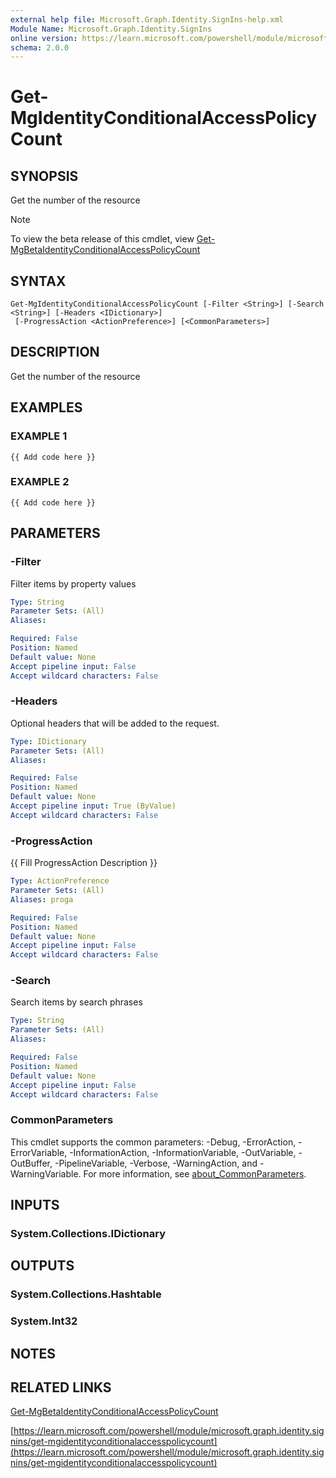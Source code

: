 ```yaml
---
external help file: Microsoft.Graph.Identity.SignIns-help.xml
Module Name: Microsoft.Graph.Identity.SignIns
online version: https://learn.microsoft.com/powershell/module/microsoft.graph.identity.signins/get-mgidentityconditionalaccesspolicycount
schema: 2.0.0
---
```


# Get-MgIdentityConditionalAccessPolicyCount

## SYNOPSIS
Get the number of the resource

> [!NOTE]
> To view the beta release of this cmdlet, view [Get-MgBetaIdentityConditionalAccessPolicyCount](/powershell/module/Microsoft.Graph.Beta.Identity.SignIns/Get-MgBetaIdentityConditionalAccessPolicyCount?view=graph-powershell-beta)

## SYNTAX

```
Get-MgIdentityConditionalAccessPolicyCount [-Filter <String>] [-Search <String>] [-Headers <IDictionary>]
 [-ProgressAction <ActionPreference>] [<CommonParameters>]
```

## DESCRIPTION
Get the number of the resource

## EXAMPLES

### EXAMPLE 1
```
{{ Add code here }}
```

### EXAMPLE 2
```
{{ Add code here }}
```

## PARAMETERS

### -Filter
Filter items by property values

```yaml
Type: String
Parameter Sets: (All)
Aliases:

Required: False
Position: Named
Default value: None
Accept pipeline input: False
Accept wildcard characters: False
```

### -Headers
Optional headers that will be added to the request.

```yaml
Type: IDictionary
Parameter Sets: (All)
Aliases:

Required: False
Position: Named
Default value: None
Accept pipeline input: True (ByValue)
Accept wildcard characters: False
```

### -ProgressAction
{{ Fill ProgressAction Description }}

```yaml
Type: ActionPreference
Parameter Sets: (All)
Aliases: proga

Required: False
Position: Named
Default value: None
Accept pipeline input: False
Accept wildcard characters: False
```

### -Search
Search items by search phrases

```yaml
Type: String
Parameter Sets: (All)
Aliases:

Required: False
Position: Named
Default value: None
Accept pipeline input: False
Accept wildcard characters: False
```

### CommonParameters
This cmdlet supports the common parameters: -Debug, -ErrorAction, -ErrorVariable, -InformationAction, -InformationVariable, -OutVariable, -OutBuffer, -PipelineVariable, -Verbose, -WarningAction, and -WarningVariable. For more information, see [about_CommonParameters](http://go.microsoft.com/fwlink/?LinkID=113216).

## INPUTS

### System.Collections.IDictionary
## OUTPUTS

### System.Collections.Hashtable
### System.Int32
## NOTES

## RELATED LINKS
[Get-MgBetaIdentityConditionalAccessPolicyCount](/powershell/module/Microsoft.Graph.Beta.Identity.SignIns/Get-MgBetaIdentityConditionalAccessPolicyCount?view=graph-powershell-beta)

[https://learn.microsoft.com/powershell/module/microsoft.graph.identity.signins/get-mgidentityconditionalaccesspolicycount](https://learn.microsoft.com/powershell/module/microsoft.graph.identity.signins/get-mgidentityconditionalaccesspolicycount)




